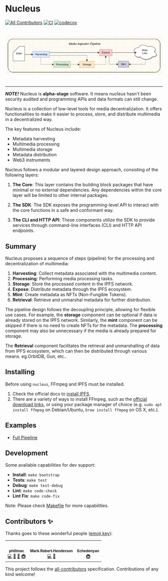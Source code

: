 # Nucleus

[![All Contributors](https://img.shields.io/badge/all_contributors-3-orange.svg?style=flat-square)](#contributors-)
[![CI](https://github.com/ZorrillosDev/watchit-toolkit/actions/workflows/ci.yml/badge.svg)](https://github.com/ZorrillosDev/watchit-toolkit/actions/workflows/ci.yml)
[![codecov](https://codecov.io/gh/SynapseMedia/nucleus/branch/main/graph/badge.svg?token=M9FF5B6UNA)](https://codecov.io/gh/SynapseMedia/nucleus)

<div align="center">
  <img src="arch.png" style="margin: 20px auto"/>
  <hr/>
</div>

***NOTE!*** Nucleus is **alpha-stage** software. It means nucleus hasn't been security audited and programming APIs and data formats can still change.

Nucleus is a collection of low-level tools for media decentralization. It offers functionalities to make it easier to process, store, and distribute multimedia in a decentralized way.

The key features of Nucleus include:

- Metadata harvesting
- Multimedia processing
- Multimedia storage
- Metadata distribution
- Web3 instruments

Nucleus follows a modular and layered design approach, consisting of the following layers:

1. **The Core**: This layer contains the building block packages that have minimal or no external dependencies. Any dependencies within the core layer will be limited to other internal packages.

2. **The SDK**: The SDK exposes the programming-level API to interact with the core functions in a safe and conformant way.

3. **The CLI and HTTP API**: These components utilize the SDK to provide services through command-line interfaces (CLI) and HTTP API endpoints.

## Summary

Nucleus proposes a sequence of steps (pipeline) for the processing and decentralization of multimedia:

1. **Harvesting**: Collect metadata associated with the multimedia content.
2. **Processing**: Performing media processing tasks.
3. **Storage**:  Store the processed content in the IPFS network.
4. **Expose**: Distribute metadata through the IPFS ecosystem.
5. **Mint**: Create metadata as NFTs (Non-Fungible Tokens).
6. **Retrieval**: Retrieve and unmarshal metadata for further distribution.

The pipeline design follows the decoupling principle, allowing for flexible use cases. For example, the **storage** component can be optional if data is already stored on the IPFS network. Similarly, the **mint** component can be skipped if there is no need to create NFTs for the metadata. The **processing** component may also be unnecessary if the media is already prepared for storage.

The **Retrieval** component facilitates the retrieval and unmarshalling of data from IPFS ecosystem, which can then be distributed through various means. eg.OrbitDB, Gun, etc..

## Installing

Before using `nucleus`, FFmpeg and IPFS must be installed.

1) Check the official docs to [install IPFS](https://docs.ipfs.tech/install/command-line/#system-requirements).
2) There are a variety of ways to install FFmpeg, such as the [official download links](https://ffmpeg.org/download.html), or using your package manager of choice (e.g. `sudo apt install ffmpeg` on Debian/Ubuntu, `brew install ffmpeg` on OS X, etc.).

## Examples

- [Full Pipeline](./examples/full.py)

## Development

Some available capabilities for dev support:

- **Install**: `make bootstrap`
- **Tests**: `make test`
- **Debug**: `make test-debug`
- **Lint**: `make code-check`
- **Lint Fix**: `make code-fix`

Note: Please check [Makefile](https://github.com/SynapseMedia/nucleus/blob/main/Makefile) for more capabilities.  

<!-- ## More info

- Visit our site [watchit.movie](http://watchit.movie).
- Read our post in [dev.to](https://dev.to/geolffreym/watchit-2b88).
- Get in touch with us in [gitter](https://gitter.im/watchit-app/community).
- For help or bugs please [create an issue](https://github.com/ZorrillosDev/watchit-toolkit/issues). -->

## Contributors ✨

Thanks goes to these wonderful people ([emoji key](https://allcontributors.org/docs/en/emoji-key)):

<!-- ALL-CONTRIBUTORS-LIST:START - Do not remove or modify this section -->
<!-- prettier-ignore-start -->
<!-- markdownlint-disable -->
<table>
  <tr>
    <td align="center"><a href="https://github.com/phillmac"><img src="https://avatars.githubusercontent.com/u/4534835?v=4?s=100" width="100px;" alt=""/><br /><sub><b>phillmac</b></sub></a><br /><a href="https://github.com/ZorrillosDev/watchit-gateway/commits?author=phillmac" title="Code">💻</a> <a href="#userTesting-phillmac" title="User Testing">📓</a> <a href="#ideas-phillmac" title="Ideas, Planning, & Feedback">🤔</a> <a href="#infra-phillmac" title="Infrastructure (Hosting, Build-Tools, etc)">🚇</a></td>
    <td align="center"><a href="http://mrh.io"><img src="https://avatars.githubusercontent.com/u/106148?v=4?s=100" width="100px;" alt=""/><br /><sub><b>Mark Robert Henderson</b></sub></a><br /><a href="https://github.com/ZorrillosDev/watchit-gateway/commits?author=aphelionz" title="Code">💻</a> <a href="#ideas-aphelionz" title="Ideas, Planning, & Feedback">🤔</a></td>
    <td align="center"><a href="https://github.com/EchedeyLR"><img src="https://avatars.githubusercontent.com/u/56733813?v=4?s=100" width="100px;" alt=""/><br /><sub><b>Echedenyan</b></sub></a><br /><a href="#infra-EchedeyLR" title="Infrastructure (Hosting, Build-Tools, etc)">🚇</a></td>
  </tr>
</table>

<!-- markdownlint-restore -->
<!-- prettier-ignore-end -->

<!-- ALL-CONTRIBUTORS-LIST:END -->

This project follows the [all-contributors](https://github.com/all-contributors/all-contributors) specification. Contributions of any kind welcome!
